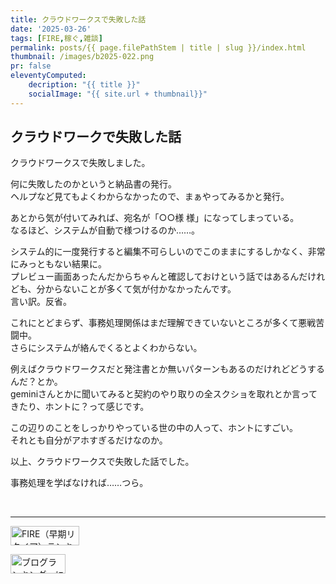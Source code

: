 ```yaml
---
title: クラウドワークスで失敗した話
date: '2025-03-26'
tags: [FIRE,稼ぐ,雑談]
permalink: posts/{{ page.filePathStem | title | slug }}/index.html
thumbnail: /images/b2025-022.png
pr: false
eleventyComputed:
    decription: "{{ title }}"
    socialImage: "{{ site.url + thumbnail}}"
---
```



## クラウドワークで失敗した話

クラウドワークスで失敗しました。

何に失敗したのかというと納品書の発行。<br/>
ヘルプなど見てもよくわからなかったので、まぁやってみるかと発行。

あとから気が付いてみれば、宛名が「○○様 様」になってしまっている。<br/>
なるほど、システムが自動で様つけるのか……。<br/>

システム的に一度発行すると編集不可らしいのでこのままにするしかなく、非常にみっともない結果に。<br/>
プレビュー画面あったんだからちゃんと確認しておけという話ではあるんだけれども、分からないことが多くて気が付かなかったんです。<br/>
言い訳。反省。

これにとどまらず、事務処理関係はまだ理解できていないところが多くて悪戦苦闘中。<br/>
さらにシステムが絡んでくるとよくわからない。<br/>

例えばクラウドワークスだと発注書とか無いパターンもあるのだけれどどうするんだ？とか。<br/>
geminiさんとかに聞いてみると契約のやり取りの全スクショを取れとか言ってきたり、ホントに？って感じです。<br/>

この辺りのことをしっかりやっている世の中の人って、ホントにすごい。<br/>
それとも自分がアホすぎるだけなのか。

以上、クラウドワークスで失敗した話でした。

事務処理を学ばなければ……つら。



<br/>
<hr/>

<a href="https://blog.with2.net/link/?id=2111205&cid=5493" title="FIRE（早期リタイア）ランキング"><img alt="FIRE（早期リタイア）ランキング" width="110" height="31" src="https://blog.with2.net/img/banner/c/banner_1/br_c_5493_1.gif"></a>

<a href="https://blogmura.com/ranking/in?p_cid=11188911" target="_blank"><img src="https://b.blogmura.com/88_31.gif" width="88" height="31" border="0" alt="ブログランキング・にほんブログ村へ" /></a>

<style>
.ac-icon { 
    width: 300px; display: inline-block; word-break: break-all; text-align: center; margin-right: 30px;
    img { object-fit: contain; width: 100%; height: 100%; }
}    
</style>